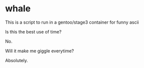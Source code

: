 # whale

This is a script to run in a gentoo/stage3 container for funny ascii

Is this the best use of time?

No.

Will it make me giggle everytime?

Absolutely.
